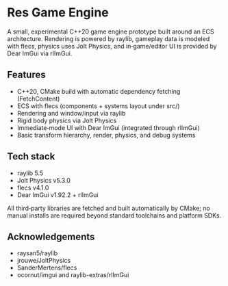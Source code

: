 # Res Game Engine

A small, experimental C++20 game engine prototype built around an ECS architecture. Rendering is powered by raylib, gameplay data is modeled with flecs, physics uses Jolt Physics, and in‑game/editor UI is provided by Dear ImGui via rlImGui.

## Features
- C++20, CMake build with automatic dependency fetching (FetchContent)
- ECS with flecs (components + systems layout under src/)
- Rendering and window/input via raylib
- Rigid body physics via Jolt Physics
- Immediate‑mode UI with Dear ImGui (integrated through rlImGui)
- Basic transform hierarchy, render, physics, and debug systems

## Tech stack
- raylib 5.5
- Jolt Physics v5.3.0
- flecs v4.1.0
- Dear ImGui v1.92.2 + rlImGui

All third‑party libraries are fetched and built automatically by CMake; no manual installs are required beyond standard toolchains and platform SDKs.

## Acknowledgements
- raysan5/raylib
- jrouwe/JoltPhysics
- SanderMertens/flecs
- ocornut/imgui and raylib-extras/rlImGui

